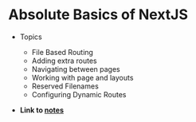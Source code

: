 # Absolute Basics of NextJS

- Topics
  - File Based Routing
  - Adding extra routes
  - Navigating between pages
  - Working with page and layouts
  - Reserved Filenames
  - Configuring Dynamic Routes

- **Link to [notes](notes.pdf)**
